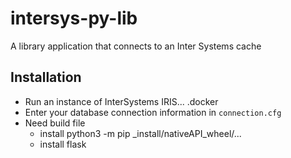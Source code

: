# intersys-py-lib
A library application that connects to an Inter Systems cache

## Installation

- Run an instance of InterSystems IRIS... .docker
- Enter your database connection information in `connection.cfg`
- Need build file
  - install python3 -m pip _install/nativeAPI_wheel/...
  - install flask
